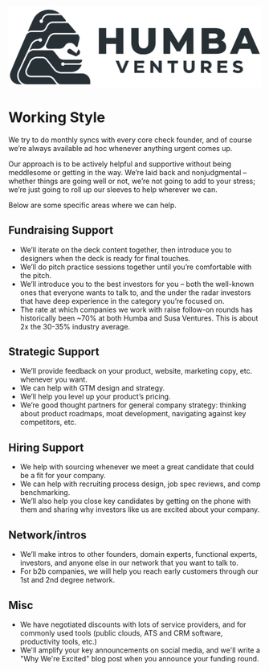 <a href="#top"></a>

<link rel="stylesheet" href="../style.css">

[![Logo](../humba_logo.png)](https://humbaventures.com/)

# Working Style
We try to do monthly syncs with every core check founder, and of course we’re always available ad hoc whenever anything urgent comes up.

Our approach is to be actively helpful and supportive without being meddlesome or getting in the way. We’re laid back and nonjudgmental – whether things are going well or not, we’re not going to add to your stress; we’re just going to roll up our sleeves to help wherever we can.

Below are some specific areas where we can help.

## Fundraising Support

* We’ll iterate on the deck content together, then introduce you to designers when the deck is ready for final touches.
* We’ll do pitch practice sessions together until you’re comfortable with the pitch.
* We’ll introduce you to the best investors for you – both the well-known ones that everyone wants to talk to, and the under the radar investors that have deep experience in the category you’re focused on.
* The rate at which companies we work with raise follow-on rounds has historically been ~70% at both Humba and Susa Ventures. This is about 2x the 30-35% industry average.

## Strategic Support

* We’ll provide feedback on your product, website, marketing copy, etc. whenever you want.
* We can help with GTM design and strategy.
* We’ll help you level up your product’s pricing.
* We’re good thought partners for general company strategy: thinking about product roadmaps, moat development, navigating against key competitors, etc.

## Hiring Support

* We help with sourcing whenever we meet a great candidate that could be a fit for your company.
* We can help with recruiting process design, job spec reviews, and comp benchmarking.
* We’ll also help you close key candidates by getting on the phone with them and sharing why investors like us are excited about your company.

## Network/intros

* We’ll make intros to other founders, domain experts, functional experts, investors, and anyone else in our network that you want to talk to.
* For b2b companies, we will help you reach early customers through our 1st and 2nd degree network.

## Misc

* We have negotiated discounts with lots of service providers, and for commonly used tools (public clouds, ATS and CRM software, productivity tools, etc.)
* We'll amplify your key announcements on social media, and we'll write a "Why We're Excited" blog post when you announce your funding round.
